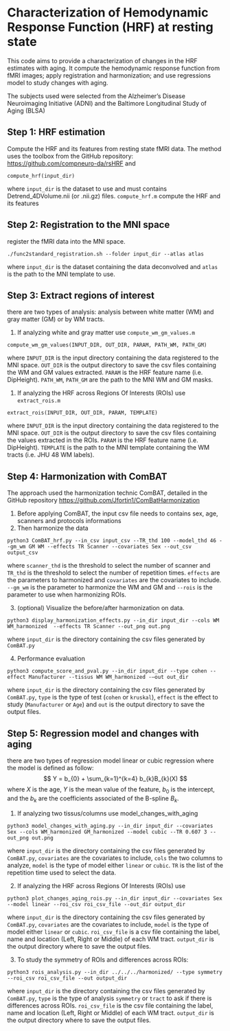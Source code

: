 # Characterization of Hemodynamic Response Function (HRF) at resting state

This code aims to provide a characterization of changes in the HRF estimates with aging. It compute the hemodynamic response function from fMRI images; apply registration and harmonization; and use regressions model to study changes with aging.

The subjects used were selected from the Alzheimer’s Disease Neuroimaging Initiative (ADNI) and the Baltimore Longitudinal Study of Aging (BLSA)


## Step 1: HRF estimation 
Compute the HRF and its features from resting state fMRI data. The method uses the toolbox from the GitHub repository:  https://github.com/compneuro-da/rsHRF and 

```
compute_hrf(input_dir)
``` 

where `input_dir` is the dataset to use and must contains Detrend_4DVolume.nii (or .nii.gz) files. `compute_hrf.m` compute the HRF and its features

## Step 2: Registration to the MNI space 
register the fMRI data into the MNI space.
```
./func2standard_registration.sh --folder input_dir --atlas atlas
```
where `input_dir` is the dataset containing the data deconvolved and `atlas` is the path to the MNI template to use.

## Step 3: Extract regions of interest 
there are two types of analysis: analysis between white matter (WM) and gray matter (GM) or by WM tracts.
1. If analyzing white and gray matter use `compute_wm_gm_values.m`
```
compute_wm_gm_values(INPUT_DIR, OUT_DIR, PARAM, PATH_WM, PATH_GM)
```
where `INPUT_DIR` is the input directory containing the data registered to the MNI space. `OUT_DIR` is the output directory to save the csv files containing the WM and GM values extracted. `PARAM` is the HRF feature name (i.e. DipHeight). `PATH_WM`, `PATH_GM` are the path to the MNI WM and GM masks.

1. If analyzing the HRF across Regions Of Interests (ROIs) use `extract_rois.m`

```
extract_rois(INPUT_DIR, OUT_DIR, PARAM, TEMPLATE)
```
where `INPUT_DIR` is the input directory containing the data registered to the MNI space. `OUT_DIR` is the output directory to save the csv files containing the values extracted in the ROIs. `PARAM` is the HRF feature name (i.e. DipHeight). `TEMPLATE` is the path to the MNI template containing the WM tracts (i.e. JHU 48 WM labels).


## Step 4: Harmonization with ComBAT
The approach used the harmonization technic ComBAT, detailed in the GitHub repository https://github.com/Jfortin1/ComBatHarmonization
1. Before applying ComBAT, the input csv file needs to contains sex, age, scanners and protocols informations
2. Then harmonize the data 

```
python3 ComBAT_hrf.py --in_csv input_csv --TR_thd 100 --model_thd 46 --gm_wm GM WM --effects TR Scanner --covariates Sex --out_csv output_csv
```

where `scanner_thd` is the threshold to select the number of scanner and `TR_thd` is the threshold to select the number of repetition times. `effects` are the parameters to harmonized and `covariates` are the covariates to include. `--gm_wm` is the parameter to harmonize the WM and GM and `--rois` is the parameter to use when harmonizing ROIs.

3. (optional) Visualize the before/after harmonization on data. 
```
python3 display_harmonization_effects.py --in_dir input_dir --cols WM WM_harmonized  --effects TR Scanner --out_png out.png
```

where `input_dir` is the directory containing the csv files generated by `ComBAT.py`

4. Performance evaluation

```
python3 compute_score_and_pval.py --in_dir input_dir --type cohen --effect Manufacturer --tissus WM WM_harmonized -–out out_dir
```

where `input_dir` is the directory containing the csv files generated by `ComBAT.py`, `type` is the type of test (`cohen` or `kruskal`), `effect` is the effect to study (`Manufacturer` or `Age`) and `out` is the output directory to save the output files.


## Step 5: Regression model and changes with aging
there are two types of regression model linear or cubic regression where the model is defined as follow:
$$ Y = b_{0} + \sum_{k=1}^{k=4} b_{k}B_{k}(X) $$ 
where $X$ is the age, $Y$ is the mean value of the feature, $b_0$ is the intercept, and the $b_k$ are the coefficients associated of the B-spline $B_k$.




1. If analyzing two tissus/columns use model_changes_with_aging
```
python3 model_changes_with_aging.py --in_dir input_dir --covariates Sex --cols WM_harmonized GM_harmonized --model cubic --TR 0.607 3 --out_png out.png
```
where  `input_dir` is the directory containing the csv files generated by `ComBAT.py`, `covariates` are the covariates to include, `cols` the two columns to analyze, `model` is the type of model either `linear` or `cubic`. `TR` is the list of the repetition time used to select the data.

2. If analyzing the HRF across Regions Of Interests (ROIs) use 
```
python3 plot_changes_aging_rois.py --in_dir input_dir --covariates Sex --model linear --roi_csv roi_csv_file --out_dir output_dir
```
where  `input_dir` is the directory containing the csv files generated by `ComBAT.py`, `covariates` are the covariates to include, `model` is the type of model either `linear` or `cubic`. `roi_csv_file` is a csv file containing the label, name and location (Left, Right or Middle) of each WM tract. `output_dir` is the output directory where to save the output files.


3. To study the symmetry of ROIs and differences across ROIs:
```
python3 rois_analysis.py --in_dir ../../../harmonized/ --type symmetry --roi_csv roi_csv_file --out output_dir
```
where  `input_dir` is the directory containing the csv files generated by `ComBAT.py`, `type` is the type of analysis `symmetry` or `tract` to ask if there is differences across ROIs. `roi_csv_file` is the csv file containing the label, name and location (Left, Right or Middle) of each WM tract. `output_dir` is the output directory where to save the output files.